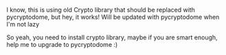 I know, this is using old Crypto library that should be replaced with pycryptodome, but hey, it works! Will be updated with pycryptodome when I'm not lazy

So yeah, you need to install crypto library, maybe if you are smart enough, help me to upgrade to pycryptodome :)
